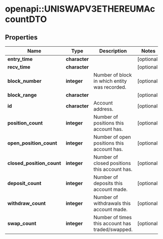 # openapi::UNISWAPV3ETHEREUMAccountDTO


## Properties
Name | Type | Description | Notes
------------ | ------------- | ------------- | -------------
**entry_time** | **character** |  | [optional] 
**recv_time** | **character** |  | [optional] 
**block_number** | **integer** | Number of block in which entity was recorded. | [optional] 
**block_range** | **character** |  | [optional] 
**id** | **character** | Account address. | [optional] 
**position_count** | **integer** | Number of positions this account has. | [optional] 
**open_position_count** | **integer** | Number of open positions this account has. | [optional] 
**closed_position_count** | **integer** | Number of closed positions this account has. | [optional] 
**deposit_count** | **integer** | Number of deposits this account made. | [optional] 
**withdraw_count** | **integer** | Number of withdrawals this account made. | [optional] 
**swap_count** | **integer** | Number of times this account has traded/swapped. | [optional] 


